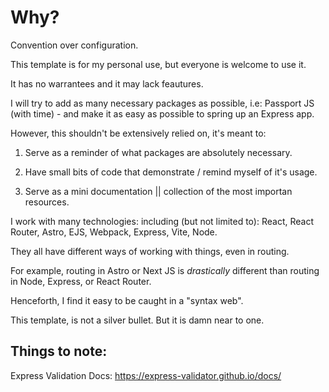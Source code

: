 # Why?

Convention over configuration.

This template is for my personal use,
but everyone is welcome to use it. 

It has no warrantees and it may lack feautures.

I will try to add as many necessary packages as possible,
i.e: Passport JS (with time) - and make it as easy
as possible to spring up an Express app. 

However, this shouldn't be extensively relied on,
it's meant to:

1. Serve as a reminder of what packages are absolutely
necessary.

2. Have small bits of code that demonstrate /
remind myself of it's usage.

3. Serve as a mini documentation || collection of the most
importan resources.

I work with many technologies: including (but not limited to):
React, React Router, Astro, EJS, Webpack, Express, Vite, Node. 

They all have different ways of working with things, even in routing.

For example, routing in Astro or Next JS is *drastically* different 
than routing in Node, Express, or React Router.

Henceforth, I find it easy to be caught in a "syntax web". 

This template, is not a silver bullet. But it is damn near to one.

## Things to note:

Express Validation Docs:
https://express-validator.github.io/docs/
